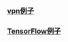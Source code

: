 ### [vpn例子](/share/examples/vpn/README.md "vpn例子")
### [TensorFlow例子](/share/examples/TensorFlow/README.md)
